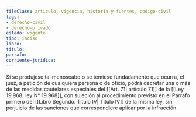 ```yaml
---
fileClass: articulo, vigencia, historia-y-fuentes, codigo-civil
tags:
- derecho-civil
- derecho-privado
estado: vigente
tipo: inciso
libro:
titulo:
parrafo:
corriente-juridica:
---
```

Si se produjese tal menoscabo o se temiese fundadamente que ocurra, el juez, a petición de cualquiera persona o de oficio, podrá decretar una o más de las medidas cautelares especiales del [[Art. 71| artículo 71]] de la [[Ley 19.968| ley N° 19.968]], con sujeción al procedimiento previsto en el Párrafo primero del [[Libro Segundo. Título IV| Título IV]] de la misma ley, sin perjuicio de las sanciones que correspondiere aplicar por la infracción.
